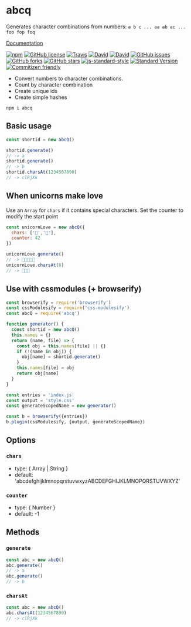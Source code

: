 # abcq

Generates character combinations from numbers: `a b c ... aa ab ac ... foo fop foq`

[Documentation](https://pixelass.github.io/abcq/)

[![npm](https://img.shields.io/npm/v/abcq.svg)](https://www.npmjs.com/package/abcq)
[![GitHub license](https://img.shields.io/github/license/pixelass/abcq.svg)](https://github.com/pixelass/abcq/blob/master/LICENSE)
[![Travis](https://img.shields.io/travis/pixelass/abcq.svg)](https://travis-ci.org/pixelass/abcq)
[![David](https://img.shields.io/david/pixelass/abcq.svg)](https://david-dm.org/pixelass/abcq)
[![David](https://img.shields.io/david/dev/pixelass/abcq.svg)](https://david-dm.org/pixelass/abcq#info=devDependencies&view=table)
[![GitHub issues](https://img.shields.io/github/issues/pixelass/abcq.svg)](https://github.com/pixelass/abcq/issues)
[![GitHub forks](https://img.shields.io/github/forks/pixelass/abcq.svg)](https://github.com/pixelass/abcq/network)
[![GitHub stars](https://img.shields.io/github/stars/pixelass/abcq.svg)](https://github.com/pixelass/abcq/stargazers)
[![js-standard-style](https://img.shields.io/badge/code%20style-standard-brightgreen.svg)](http://standardjs.com/)
[![Standard Version](https://img.shields.io/badge/release-standard%20version-brightgreen.svg)](https://github.com/conventional-changelog/standard-version)
[![Commitizen friendly](https://img.shields.io/badge/commitizen-friendly-brightgreen.svg)](http://commitizen.github.io/cz-cli/)


* Convert numbers to character combinations.
* Count by character combination
* Create unique ids
* Create simple hashes

```shell
npm i abcq
```

## Basic usage

```js
const shortid = new abcQ()

shortid.generate()
// -> a
shortid.generate()
// -> b
shortid.charsAt(1234567890)
// -> clRjXk
```

## When unicorns make love

Use an `Array` for `chars` if it contains special characters.
Set the counter to modify the start point

```js
const unicornLove = new abcQ({
  chars: ['🦄','💖'],
  counter: 42
})

unicornLove.generate()
// -> 🦄💖💖🦄💖
unicornLove.charsAt(8)
// -> 🦄💖🦄
```

## Use with cssmodules (+ browserify)

```js
const browserify = require('browserify')
const cssModulesify = require('css-modulesify')
const abcQ = require('abcq')

function generator() {
  const shortid = new abcQ()
  this.names = {}
  return (name, file) => {
    const obj = this.names[file] || {}
    if (!(name in obj)) {
      obj[name] = shortid.generate()
    }
    this.names[file] = obj
    return obj[name]
  }
}

const entries = 'index.js'
const output = 'style.css'
const generateScopedName = new generator()

const b = browserify({entries})
b.plugin(cssModulesify, {output, generateScopedName})
```

## Options

### `chars`
* type: { Array | String }
* default: 'abcdefghijklmnopqrstuvwxyzABCDEFGHIJKLMNOPQRSTUVWXYZ'

### `counter`
* type: { Number }
* default: -1

## Methods

### `generate`

```js
const abc = new abcQ()
abc.generate()
// -> a
abc.generate()
// -> b
```

### `charsAt`

```js
const abc = new abcQ()
abc.charsAt(1234567890)
// -> clRjXk
```
